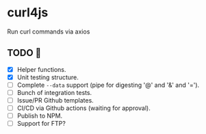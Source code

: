 # curl4js

Run curl commands via axios

## TODO :memo:

- [x] Helper functions.
- [x] Unit testing structure.
- [ ] Complete `--data` support (pipe for digesting '@' and '&' and '=').
- [ ] Bunch of integration tests.
- [ ] Issue/PR Github templates.
- [ ] CI/CD via Github actions (waiting for approval).
- [ ] Publish to NPM.
- [ ] Support for FTP?
